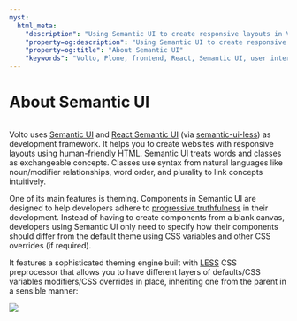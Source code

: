 ```yaml
---
myst:
  html_meta:
    "description": "Using Semantic UI to create responsive layouts in Volto frontend for Plone."
    "property=og:description": "Using Semantic UI to create responsive layouts in Volto frontend for Plone."
    "property=og:title": "About Semantic UI"
    "keywords": "Volto, Plone, frontend, React, Semantic UI, user interface"
---
```


# About Semantic UI

```{include} ../_inc/_semantic-ui-deprecation.md
```

Volto uses [Semantic UI](https://semantic-ui.com/) and
[React Semantic UI](https://react.semantic-ui.com)
(via [semantic-ui-less](https://github.com/Semantic-Org/Semantic-UI-LESS))
as development framework. It helps you to create websites with responsive
layouts using human-friendly HTML. Semantic UI treats words and classes as
exchangeable concepts. Classes use syntax from natural languages like
noun/modifier relationships, word order, and plurality to link concepts
intuitively.

One of its main features is theming. Components in Semantic UI are designed to
help developers adhere to
[progressive truthfulness](https://semantic-ui.com/usage/theming.html)
in their development. Instead of having to create components from a blank
canvas, developers using Semantic UI only need to specify how their components
should differ from the default theme using CSS variables and other CSS
overrides (if required).

It features a sophisticated theming engine built with [LESS](https://lesscss.org/)
CSS preprocessor that allows you to have different layers of defaults/CSS
variables modifiers/CSS overrides in place, inheriting one from the parent in
a sensible manner:

![](semantictheming.png)
